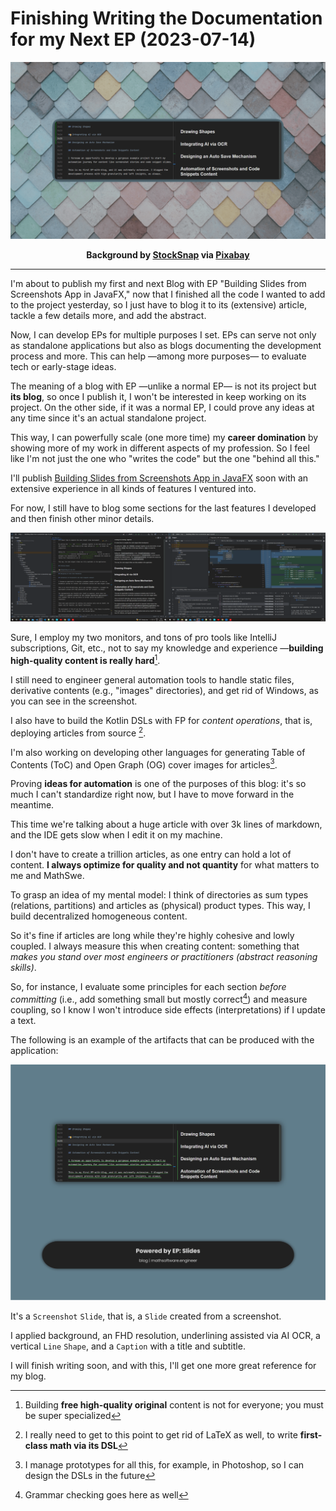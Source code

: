 <!-- Copyright (c) 2023 Tobias Briones. All rights reserved. -->
<!-- SPDX-License-Identifier: CC-BY-4.0 -->
<!-- This file is part of https://github.com/tobiasbriones/blog -->

# Finishing Writing the Documentation for my Next EP (2023-07-14)

![](static/finishing-writing-the-documentation-for-my-next-ep-2023-07-14.png)

<p align="center">
<b>
Background by
<a href="https://pixabay.com/users/stocksnap-894430">StockSnap</a> via
<a href="https://pixabay.com/photos/tiles-shapes-texture-pattern-art-2617112">Pixabay</a>
</b>
</p>

---

I'm about to publish my first and next Blog with EP "Building Slides from
Screenshots App in JavaFX," now that I finished all the code I wanted to add to
the project yesterday, so I just have to blog it to its (extensive) article,
tackle a few details more, and add the abstract.

Now, I can develop EPs for multiple purposes I set. EPs can serve not only as
standalone applications but also as blogs documenting the development process
and more. This can help —among more purposes— to evaluate tech or early-stage
ideas.

The meaning of a blog with EP —unlike a normal EP— is not its project but
**its blog**, so once I publish it, I won't be interested in keep working on its
project. On the other side, if it was a normal EP, I could prove any
ideas at any time since it's an actual standalone project.

This way, I can powerfully scale (one more time) my **career domination** by
showing more of my work in different aspects of my profession. So I feel like
I'm not just the one who "writes the code" but the one "behind all this."

I'll publish
[Building Slides from Screenshots App in JavaFX](/building-slides-from-screenshots-app-in-javafx)
soon with an extensive experience in all kinds of features I ventured into.

For now, I still have to blog some sections for the last features I developed
and then finish other minor details.

![](static/intellij-_-finishing-writing-with-the-blog-and-project-side--to--side.png)

Sure, I employ my two monitors, and tons of pro tools like IntelliJ
subscriptions, Git, etc., not to say my knowledge and experience —**building
high-quality content is really hard**[^1].

[^1]: Building **free high-quality original** content is not for everyone; you
    must be super specialized

I still need to engineer general automation tools to handle static files,
derivative contents (e.g., "images" directories), and get rid of Windows, as
you can see in the screenshot.

I also have to build the Kotlin DSLs with FP for *content operations*, that is,
deploying articles from source [^2].

[^2]: I really need to get to this point to get rid of LaTeX as well, to write
    **first-class math via its DSL**

I'm also working on developing other languages for generating Table of Contents
(ToC) and Open Graph (OG) cover images for articles[^3].

[^3]: I manage prototypes for all this, for example, in Photoshop, so I can
    design the DSLs in the future

Proving **ideas for automation** is one of the purposes of this blog: it's so
much I can't standardize right now, but I have to move forward in the meantime.

This time we're talking about a huge article with over 3k lines of markdown, and
the IDE gets slow when I edit it on my machine.

I don't have to create a trillion articles, as one entry can hold a lot of
content. **I always optimize for quality and not quantity** for what matters to
me and MathSwe.

To grasp an idea of my mental model: I think of directories as sum types
(relations, partitions) and articles as (physical) product types. This way, I
build decentralized homogeneous content.

So it's fine if articles are long while they're highly cohesive and lowly
coupled. I always measure this when creating content: something that
*makes you stand over most engineers or practitioners (abstract reasoning
skills)*.

So, for instance, I evaluate some principles for each section *before
committing* (i.e., add something small but mostly correct[^4]) and measure
coupling, so I know I won't introduce side effects (interpretations) if I update
a text.

[^4]: Grammar checking goes here as well

The following is an example of the artifacts that can be produced with the
application:

![](screenshot--slide-sample.png)

It's a `Screenshot` `Slide`, that is, a `Slide` created from a screenshot.

I applied background, an FHD resolution, underlining assisted via AI OCR, a
vertical `Line` `Shape`, and a `Caption` with a title and subtitle.

I will finish writing soon, and with this, I'll get one more great reference for
my blog.
